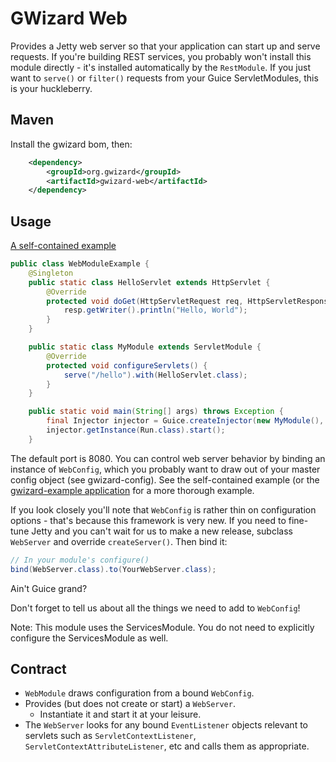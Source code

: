 # GWizard Web

Provides a Jetty web server so that your application can start up and serve requests. If you're building
REST services, you probably won't install this module directly - it's installed automatically by
the `RestModule`. If you just want to `serve()` or `filter()` requests from your Guice ServletModules,
this is your huckleberry.

## Maven

Install the gwizard bom, then:

```xml
    <dependency>
        <groupId>org.gwizard</groupId>
        <artifactId>gwizard-web</artifactId>
    </dependency>
```

## Usage

[A self-contained example](src/test/java/org/gwizard/web/example/WebModuleExample.java)

```java
public class WebModuleExample {
    @Singleton
    public static class HelloServlet extends HttpServlet {
        @Override
        protected void doGet(HttpServletRequest req, HttpServletResponse resp) throws ServletException, IOException {
            resp.getWriter().println("Hello, World");
        }
    }

    public static class MyModule extends ServletModule {
        @Override
        protected void configureServlets() {
            serve("/hello").with(HelloServlet.class);
        }
    }

    public static void main(String[] args) throws Exception {
        final Injector injector = Guice.createInjector(new MyModule(), new WebModule());
        injector.getInstance(Run.class).start();
    }
```

The default port is 8080. You can control web server behavior by binding an instance of `WebConfig`,
which you probably want to draw out of your master config object (see gwizard-config). See the self-contained
example (or the [gwizard-example application](https://github.com/gwizard/gwizard-example) for a more thorough
example.

If you look closely you'll note that `WebConfig` is rather thin on configuration options - that's because this
framework is very new. If you need to fine-tune Jetty and you can't wait for us to make a new release, subclass
`WebServer` and override `createServer()`. Then bind it:

```java
// In your module's configure()
bind(WebServer.class).to(YourWebServer.class);
```

Ain't Guice grand?

Don't forget to tell us about all the things we need to add to `WebConfig`!

Note: This module uses the ServicesModule. You do not need to explicitly configure the ServicesModule as well.

## Contract

* `WebModule` draws configuration from a bound `WebConfig`.
* Provides (but does not create or start) a `WebServer`.
  * Instantiate it and start it at your leisure.
* The `WebServer` looks for any bound `EventListener` objects relevant to servlets such as `ServletContextListener`,
`ServletContextAttributeListener`, etc and calls them as appropriate.
